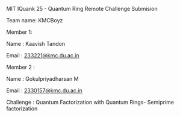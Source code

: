 MIT IQuank 25 - Quantum Ring Remote Challenge Submision

Team name: KMCBoyz

Member 1:

Name  :  Kaavish Tandon

Email :  233221@kmc.du.ac.in

Member 2 : 

Name   : Gokulpriyadharsan M

Email  : 2330157@kmc.du.ac.in

Challenge : Quantum Factorization with Quantum Rings- Semiprime factorization
